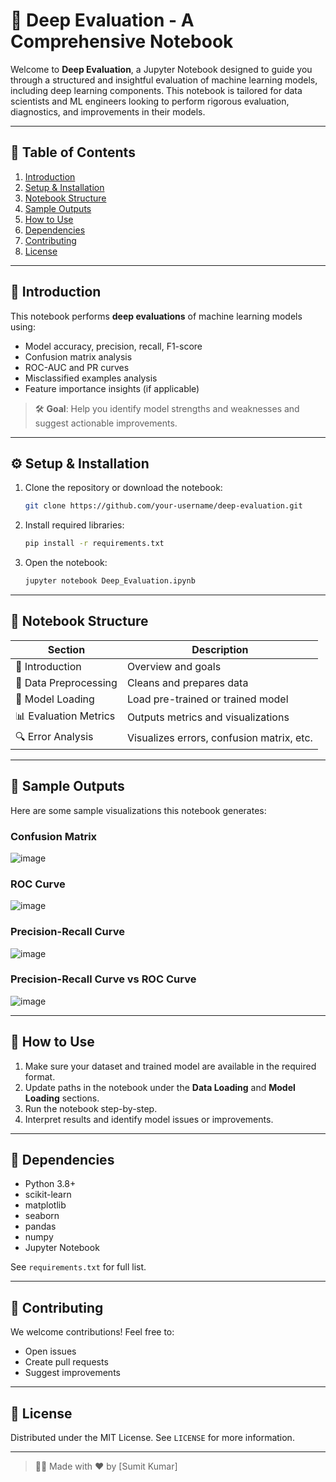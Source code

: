 # 🧠 Deep Evaluation - A Comprehensive Notebook

Welcome to **Deep Evaluation**, a Jupyter Notebook designed to guide you through a structured and insightful evaluation of machine learning models, including deep learning components. This notebook is tailored for data scientists and ML engineers looking to perform rigorous evaluation, diagnostics, and improvements in their models.

---

## 📌 Table of Contents

1. [Introduction](#introduction)
2. [Setup & Installation](#setup--installation)
3. [Notebook Structure](#notebook-structure)
4. [Sample Outputs](#sample-outputs)
5. [How to Use](#how-to-use)
6. [Dependencies](#dependencies)
7. [Contributing](#contributing)
8. [License](#license)

---

## 📖 Introduction

This notebook performs **deep evaluations** of machine learning models using:
- Model accuracy, precision, recall, F1-score
- Confusion matrix analysis
- ROC-AUC and PR curves
- Misclassified examples analysis
- Feature importance insights (if applicable)

> 🛠 **Goal**: Help you identify model strengths and weaknesses and suggest actionable improvements.

---

## ⚙️ Setup & Installation

1. Clone the repository or download the notebook:
    ```bash
    git clone https://github.com/your-username/deep-evaluation.git
    ```
2. Install required libraries:
    ```bash
    pip install -r requirements.txt
    ```

3. Open the notebook:
    ```bash
    jupyter notebook Deep_Evaluation.ipynb
    ```

---

## 🧩 Notebook Structure

| Section | Description |
|--------|-------------|
| 📌 Introduction | Overview and goals |
| 🧹 Data Preprocessing | Cleans and prepares data |
| 🤖 Model Loading | Load pre-trained or trained model |
| 📊 Evaluation Metrics | Outputs metrics and visualizations |
| 🔍 Error Analysis | Visualizes errors, confusion matrix, etc. |

---

## 📸 Sample Outputs

Here are some sample visualizations this notebook generates:

### Confusion Matrix
![image](https://github.com/user-attachments/assets/50af2b1c-9391-4aa8-8e96-97cf3d2a3e69)


### ROC Curve
![image](https://github.com/user-attachments/assets/c23a6bc2-4a6e-42fb-969b-d7fce1142457)


### Precision-Recall Curve
![image](https://github.com/user-attachments/assets/03c021b9-1544-4114-8ce1-4d2b5573e1b5)

### Precision-Recall Curve vs  ROC Curve
![image](https://github.com/user-attachments/assets/011e64e6-6913-417e-a000-961459a5a310)



---

## 🚀 How to Use

1. Make sure your dataset and trained model are available in the required format.
2. Update paths in the notebook under the **Data Loading** and **Model Loading** sections.
3. Run the notebook step-by-step.
4. Interpret results and identify model issues or improvements.

---

## 🧪 Dependencies

- Python 3.8+
- scikit-learn
- matplotlib
- seaborn
- pandas
- numpy
- Jupyter Notebook

See `requirements.txt` for full list.

---

## 🤝 Contributing

We welcome contributions! Feel free to:
- Open issues
- Create pull requests
- Suggest improvements

---

## 📄 License

Distributed under the MIT License. See `LICENSE` for more information.

---

> 👨‍💻 Made with ❤️ by [Sumit Kumar]
